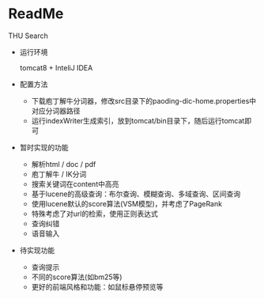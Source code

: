 # ReadMe

THU Search 

- 运行环境

  tomcat8 + InteliJ IDEA

- 配置方法

  - 下载庖丁解牛分词器，修改src目录下的paoding-dic-home.properties中对应分词器路径
  - 运行indexWriter生成索引，放到tomcat/bin目录下，随后运行tomcat即可


- 暂时实现的功能

  - 解析html / doc / pdf
  - 庖丁解牛 / IK分词
  - 搜索关键词在content中高亮
  - 基于lucene的高级查询：布尔查询、模糊查询、多域查询、区间查询
  - 使用lucene默认的score算法(VSM模型)，并考虑了PageRank
  - 特殊考虑了对url的检索，使用正则表达式
  - 查询纠错
  - 语音输入

- 待实现功能
  - 查询提示
  - 不同的score算法(如bm25等)
  - 更好的前端风格和功能：如鼠标悬停预览等

